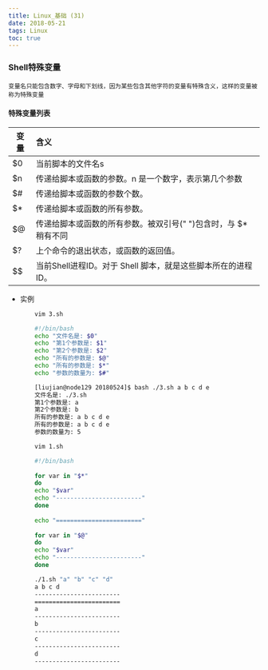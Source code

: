 ```yaml
---
title: Linux_基础 (31)
date: 2018-05-21
tags: Linux
toc: true
---
```


### Shell特殊变量
    变量名只能包含数字、字母和下划线，因为某些包含其他字符的变量有特殊含义，这样的变量被称为特殊变量

<!-- more -->

#### 特殊变量列表
| 变量        | 含义   |  
| --------   | :-----  | 
| $0    | 当前脚本的文件名s |   
| $n       | 传递给脚本或函数的参数。n 是一个数字，表示第几个参数   |   
| $#       |    传递给脚本或函数的参数个数。    |  
| $*       |    传递给脚本或函数的所有参数。    |  
| $@       |    传递给脚本或函数的所有参数。被双引号(" ")包含时，与 $* 稍有不同    |  
| $?      |    上个命令的退出状态，或函数的返回值。    |  
| $$       |     	当前Shell进程ID。对于 Shell 脚本，就是这些脚本所在的进程ID。    |  
- 实例
    ```bash
        vim 3.sh

        #!/bin/bash
        echo "文件名是: $0"
        echo "第1个参数是: $1"
        echo "第2个参数是: $2"
        echo "所有的参数是: $@"
        echo "所有的参数是: $*"
        echo "参数的数量为: $#"

        [liujian@node129 20180524]$ bash ./3.sh a b c d e
        文件名是: ./3.sh
        第1个参数是: a
        第2个参数是: b
        所有的参数是: a b c d e
        所有的参数是: a b c d e
        参数的数量为: 5
    ```
    ```bash
        vim 1.sh

        #!/bin/bash
        
        for var in "$*"
        do
        echo "$var"
        echo "------------------------"
        done
        
        echo "========================"
        
        for var in "$@"
        do
        echo "$var"
        echo "------------------------"
        done

        ./1.sh "a" "b" "c" "d"
        a b c d
        ------------------------
        ========================
        a
        ------------------------
        b
        ------------------------
        c
        ------------------------
        d
        ------------------------
    ```

